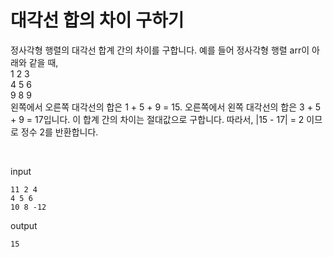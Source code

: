 # 대각선 합의 차이 구하기

정사각형 행렬의 대각선 합계 간의 차이를 구합니다. 예를 들어 정사각형 행렬 arr이 아래와 같을 때,<br>
1  2  3<br>
4  5  6<br>
9  8  9<br>
왼쪽에서 오른쪽 대각선의 합은 1 + 5 + 9 = 15. 오른쪽에서 왼쪽 대각선의 합은 3 + 5 + 9 = 17입니다. 이 합계 간의 차이는 절대값으로 구합니다. 따라서, |15 - 17| = 2 이므로 정수 2를 반환합니다.

<br>

input
```
11 2 4
4 5 6
10 8 -12

```


output
```
15
```